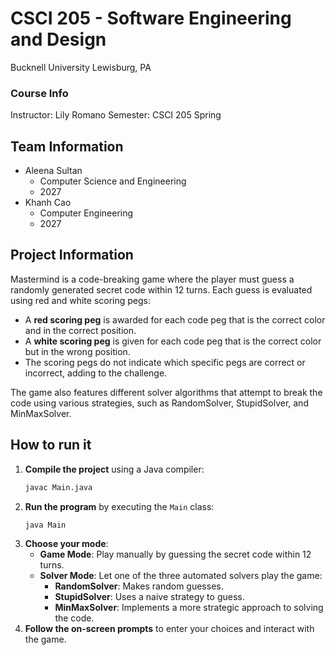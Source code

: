 # CSCI 205 - Software Engineering and Design
Bucknell University
Lewisburg, PA

### Course Info
Instructor: Lily Romano 
Semester: CSCI 205 Spring 

## Team Information
- Aleena Sultan
  - Computer Science and Engineering
  - 2027
- Khanh Cao
  - Computer Engineering 
  - 2027

## Project Information
Mastermind is a code-breaking game where the player must guess a randomly generated secret code within 12 turns. Each guess is evaluated using red and white scoring pegs:
- A **red scoring peg** is awarded for each code peg that is the correct color and in the correct position.
- A **white scoring peg** is given for each code peg that is the correct color but in the wrong position.
- The scoring pegs do not indicate which specific pegs are correct or incorrect, adding to the challenge.

The game also features different solver algorithms that attempt to break the code using various strategies, such as RandomSolver, StupidSolver, and MinMaxSolver.

## How to run it
1. **Compile the project** using a Java compiler:
   ```sh
   javac Main.java
   ```
2. **Run the program** by executing the `Main` class:
   ```sh
   java Main
   ```
3. **Choose your mode**:
   - **Game Mode**: Play manually by guessing the secret code within 12 turns.
   - **Solver Mode**: Let one of the three automated solvers play the game:
     - **RandomSolver**: Makes random guesses.
     - **StupidSolver**: Uses a naive strategy to guess.
     - **MinMaxSolver**: Implements a more strategic approach to solving the code.
4. **Follow the on-screen prompts** to enter your choices and interact with the game.

